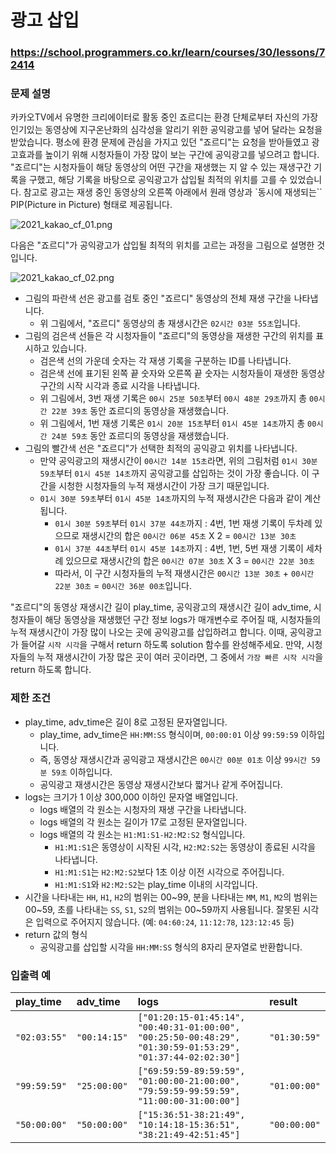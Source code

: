 # 광고 삽입

### https://school.programmers.co.kr/learn/courses/30/lessons/72414

### 문제 설명

카카오TV에서 유명한 크리에이터로 활동 중인 죠르디는 환경 단체로부터 자신의 가장 인기있는 동영상에 지구온난화의 심각성을 알리기 위한 공익광고를 넣어 달라는 요청을 받았습니다. 평소에 환경 문제에 관심을 가지고 있던 "죠르디"는 요청을 받아들였고 광고효과를 높이기 위해 시청자들이 가장 많이 보는 구간에 공익광고를 넣으려고 합니다. "죠르디"는 시청자들이 해당 동영상의 어떤 구간을 재생했는 지 알 수 있는 재생구간 기록을 구했고, 해당 기록을 바탕으로 공익광고가 삽입될 최적의 위치를 고를 수 있었습니다.
참고로 광고는 재생 중인 동영상의 오른쪽 아래에서 원래 영상과 `동시에 재생되는`` PIP(Picture in Picture) 형태로 제공됩니다.

![2021_kakao_cf_01.png](https://grepp-programmers.s3.ap-northeast-2.amazonaws.com/files/production/597ec277-4451-4289-8817-2970be644a69/2021_kakao_cf_01.png)

다음은 "죠르디"가 공익광고가 삽입될 최적의 위치를 고르는 과정을 그림으로 설명한 것입니다.

![2021_kakao_cf_02.png](https://grepp-programmers.s3.ap-northeast-2.amazonaws.com/files/production/e733fafb-1e6b-4d30-bbab-a22f366229e7/2021_kakao_cf_02.png)

-   그림의 파란색 선은 광고를 검토 중인 "죠르디" 동영상의 전체 재생 구간을 나타냅니다.
    -   위 그림에서, "죠르디" 동영상의 총 재생시간은 `02시간 03분 55초`입니다.
-   그림의 검은색 선들은 각 시청자들이 "죠르디"의 동영상을 재생한 구간의 위치를 표시하고 있습니다.
    -   검은색 선의 가운데 숫자는 각 재생 기록을 구분하는 ID를 나타냅니다.
    -   검은색 선에 표기된 왼쪽 끝 숫자와 오른쪽 끝 숫자는 시청자들이 재생한 동영상 구간의 시작 시각과 종료 시각을 나타냅니다.
    -   위 그림에서, 3번 재생 기록은 `00시 25분 50초`부터 `00시 48분 29초`까지 총 `00시간 22분 39초` 동안 죠르디의 동영상을 재생했습니다.
    -   위 그림에서, 1번 재생 기록은 `01시 20분 15초`부터 `01시 45분 14초`까지 총 `00시간 24분 59초` 동안 죠르디의 동영상을 재생했습니다.
-   그림의 빨간색 선은 "죠르디"가 선택한 최적의 공익광고 위치를 나타냅니다.
    -   만약 공익광고의 재생시간이 `00시간 14분 15초`라면, 위의 그림처럼 `01시 30분 59초`부터 `01시 45분 14초`까지 공익광고를 삽입하는 것이 가장 좋습니다. 이 구간을 시청한 시청자들의 누적 재생시간이 가장 크기 때문입니다.
    -   `01시 30분 59초`부터 `01시 45분 14초`까지의 누적 재생시간은 다음과 같이 계산됩니다.
        -   `01시 30분 59초`부터 `01시 37분 44초`까지 : 4번, 1번 재생 기록이 두차례 있으므로 재생시간의 합은 `00시간 06분 45초` X 2 = `00시간 13분 30초`
        -   `01시 37분 44초`부터 `01시 45분 14초`까지 : 4번, 1번, 5번 재생 기록이 세차례 있으므로 재생시간의 합은 `00시간 07분 30초` X 3 = `00시간 22분 30초`
        -   따라서, 이 구간 시청자들의 누적 재생시간은 `00시간 13분 30초` + `00시간 22분 30초` = `00시간 36분 00초`입니다.

"죠르디"의 동영상 재생시간 길이 play_time, 공익광고의 재생시간 길이 adv_time, 시청자들이 해당 동영상을 재생했던 구간 정보 logs가 매개변수로 주어질 때, 시청자들의 누적 재생시간이 가장 많이 나오는 곳에 공익광고를 삽입하려고 합니다. 이때, 공익광고가 들어갈 `시작 시각`을 구해서 return 하도록 solution 함수를 완성해주세요. 만약, 시청자들의 누적 재생시간이 가장 많은 곳이 여러 곳이라면, 그 중에서 `가장 빠른 시작 시각`을 return 하도록 합니다.

### 제한 조건

-   play_time, adv_time은 길이 8로 고정된 문자열입니다.
    -   play_time, adv_time은 `HH:MM:SS` 형식이며, `00:00:01` 이상 `99:59:59` 이하입니다.
    -   즉, 동영상 재생시간과 공익광고 재생시간은 `00시간 00분 01초` 이상 `99시간 59분 59초` 이하입니다.
    -   공익광고 재생시간은 동영상 재생시간보다 짧거나 같게 주어집니다.
-   logs는 크기가 1 이상 300,000 이하인 문자열 배열입니다.
    -   logs 배열의 각 원소는 시청자의 재생 구간을 나타냅니다.
    -   logs 배열의 각 원소는 길이가 17로 고정된 문자열입니다.
    -   logs 배열의 각 원소는 `H1:M1:S1-H2:M2:S2` 형식입니다.
        -   `H1:M1:S1`은 동영상이 시작된 시각, `H2:M2:S2`는 동영상이 종료된 시각을 나타냅니다.
        -   `H1:M1:S1`는 `H2:M2:S2`보다 1초 이상 이전 시각으로 주어집니다.
        -   `H1:M1:S1`와 `H2:M2:S2`는 play_time 이내의 시각입니다.
-   시간을 나타내는 `HH`, `H1`, `H2`의 범위는 00~99, 분을 나타내는 `MM`, `M1`, `M2`의 범위는 00~59, 초를 나타내는 `SS`, `S1`, `S2`의 범위는 00~59까지 사용됩니다. 잘못된 시각은 입력으로 주어지지 않습니다. (예: `04:60:24`, `11:12:78`, `123:12:45` 등)
-   return 값의 형식
    -   공익광고를 삽입할 시각을 `HH:MM:SS` 형식의 8자리 문자열로 반환합니다.

### 입출력 예

| play_time    | adv_time     | logs                                                                                                        | result       |
| :----------- | :----------- | :---------------------------------------------------------------------------------------------------------- | :----------- |
| `"02:03:55"` | `"00:14:15"` | `["01:20:15-01:45:14", "00:40:31-01:00:00", "00:25:50-00:48:29", "01:30:59-01:53:29", "01:37:44-02:02:30"]` | `"01:30:59"` |
| `"99:59:59"` | `"25:00:00"` | `["69:59:59-89:59:59", "01:00:00-21:00:00", "79:59:59-99:59:59", "11:00:00-31:00:00"]`                      | `"01:00:00"` |
| `"50:00:00"` | `"50:00:00"` | `["15:36:51-38:21:49", "10:14:18-15:36:51", "38:21:49-42:51:45"]`                                           | `"00:00:00"` |
